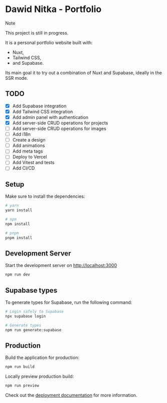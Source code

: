# Dawid Nitka - Portfolio

> [!NOTE]
> This project is still in progress.  

It is a personal portfolio website built with:

- Nuxt,
- Tailwind CSS,
- and Supabase.  

Its main goal it to try out a combination of Nuxt and Supabase, ideally in the SSR mode.

## TODO

- [x] Add Supabase integration
- [x] Add Tailwind CSS integration
- [x] Add admin panel with authentication
- [x] Add server-side CRUD operations for projects
- [ ] Add server-side CRUD operations for images
- [ ] Add i18n
- [ ] Create a design
- [ ] Add animations
- [ ] Add meta tags
- [ ] Deploy to Vercel
- [ ] Add Vitest and tests
- [ ] Add CI/CD

## Setup

Make sure to install the dependencies:

```bash
# yarn
yarn install

# npm
npm install

# pnpm
pnpm install
```

## Development Server

Start the development server on <http://localhost:3000>

```bash
npm run dev
```

## Supabase types

To generate types for Supabase, run the following command:

```bash
# Login safely to Supabase
npx supabase login

# Generate types
npm run generate:supabase
```

## Production

Build the application for production:

```bash
npm run build
```

Locally preview production build:

```bash
npm run preview
```

Check out the [deployment documentation](https://nuxt.com/docs/getting-started/deployment) for more information.
